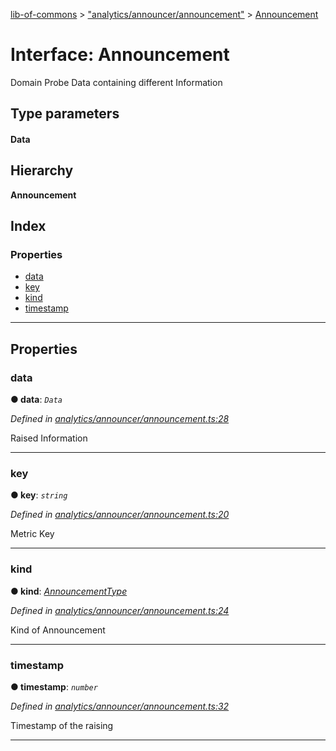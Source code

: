 [lib-of-commons](../README.md) > ["analytics/announcer/announcement"](../modules/_analytics_announcer_announcement_.md) > [Announcement](../interfaces/_analytics_announcer_announcement_.announcement.md)

# Interface: Announcement

Domain Probe Data containing different Information

## Type parameters
#### Data 
## Hierarchy

**Announcement**

## Index

### Properties

* [data](_analytics_announcer_announcement_.announcement.md#data)
* [key](_analytics_announcer_announcement_.announcement.md#key)
* [kind](_analytics_announcer_announcement_.announcement.md#kind)
* [timestamp](_analytics_announcer_announcement_.announcement.md#timestamp)

---

## Properties

<a id="data"></a>

###  data

**● data**: *`Data`*

*Defined in [analytics/announcer/announcement.ts:28](https://github.com/Templum/Project-Toolbox/blob/0839fcc/lib/analytics/announcer/announcement.ts#L28)*

Raised Information

___
<a id="key"></a>

###  key

**● key**: *`string`*

*Defined in [analytics/announcer/announcement.ts:20](https://github.com/Templum/Project-Toolbox/blob/0839fcc/lib/analytics/announcer/announcement.ts#L20)*

Metric Key

___
<a id="kind"></a>

###  kind

**● kind**: *[AnnouncementType](../enums/_analytics_announcer_announcement_.announcementtype.md)*

*Defined in [analytics/announcer/announcement.ts:24](https://github.com/Templum/Project-Toolbox/blob/0839fcc/lib/analytics/announcer/announcement.ts#L24)*

Kind of Announcement

___
<a id="timestamp"></a>

###  timestamp

**● timestamp**: *`number`*

*Defined in [analytics/announcer/announcement.ts:32](https://github.com/Templum/Project-Toolbox/blob/0839fcc/lib/analytics/announcer/announcement.ts#L32)*

Timestamp of the raising

___

